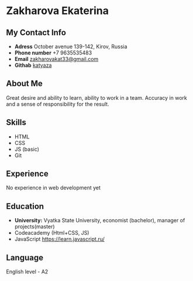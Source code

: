 # Zakharova Ekaterina
## My Contact Info
- **Adress** October avenue 139-142, Kirov, Russia
- **Phone number** +7 9635535483
- **Email** zakharovakat33@gmail.com
- **Githab** [katyaza](https://github.com/katyaza)
## About Me
Great desire and ability to learn, ability to work in a team. Accuracy in work and a sense of responsibility for the result.
## Skills
- HTML
- CSS
- JS (basic)
- Git
## Experience
No experience in web development yet
## Education
- **University:** Vyatka State University, economist (bachelor), manager of projects(master)
- Codeacademy (Html+CSS, JS)
- JavaScript https://learn.javascript.ru/
## Language
English level - A2